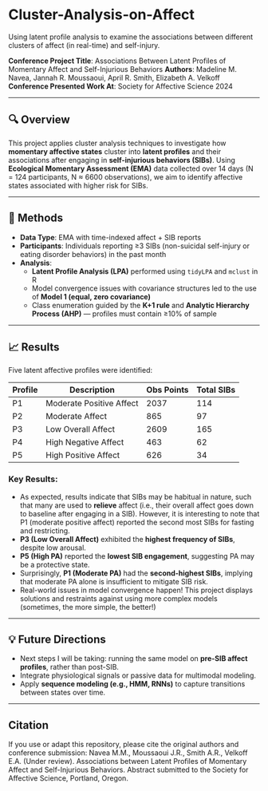 # Cluster-Analysis-on-Affect
Using latent profile analysis to examine the associations between different clusters of affect (in real-time) and self-injury.

**Conference Project Title**: Associations Between Latent Profiles of Momentary Affect and Self-Injurious Behaviors
**Authors**: Madeline M. Navea, Jannah R. Moussaoui, April R. Smith, Elizabeth A. Velkoff  
**Conference Presented Work At**: Society for Affective Science 2024  

---

## 🔍 Overview

This project applies cluster analysis techniques to investigate how **momentary affective states** cluster into **latent profiles** and their associations after engaging in **self-injurious behaviors (SIBs)**. Using **Ecological Momentary Assessment (EMA)** data collected over 14 days (N = 124 participants, N ≈ 6600 observations), we aim to identify affective states associated with higher risk for SIBs.

---

## 🧪 Methods

- **Data Type**: EMA with time-indexed affect + SIB reports
- **Participants**: Individuals reporting ≥3 SIBs (non-suicidal self-injury or eating disorder behaviors) in the past month
- **Analysis**:
  - **Latent Profile Analysis (LPA)** performed using `tidyLPA` and `mclust` in R
  - Model convergence issues with covariance structures led to the use of **Model 1 (equal, zero covariance)**
  - Class enumeration guided by the **K+1 rule** and **Analytic Hierarchy Process (AHP)** — profiles must contain ≥10% of sample

---

## 📈 Results

Five latent affective profiles were identified:

| Profile | Description             | Obs Points | Total SIBs |
|---------|--------------------------|------------|------------|
| P1      | Moderate Positive Affect | 2037       | 114        |
| P2      | Moderate Affect          | 865        | 97         |
| P3      | Low Overall Affect       | 2609       | 165        |
| P4      | High Negative Affect     | 463        | 62         |
| P5      | High Positive Affect     | 626        | 34         |

### Key Results:
- As expected, results indicate that SIBs may be habitual in nature, such that many are used to **relieve** affect (i.e., their overall affect goes down to baseline after engaging in a SIB). However, it is interesting to note that P1 (moderate positive affect) reported the second most SIBs for fasting and restricting.
- **P3 (Low Overall Affect)** exhibited the **highest frequency of SIBs**, despite low arousal.
- **P5 (High PA)** reported the **lowest SIB engagement**, suggesting PA may be a protective state.
- Surprisingly, **P1 (Moderate PA)** had the **second-highest SIBs**, implying that moderate PA alone is insufficient to mitigate SIB risk.
- Real-world issues in model convergence happen! This project displays solutions and restraints against using more complex models (sometimes, the more simple, the better!)

---

## 💡 Future Directions

- Next steps I will be taking: running the same model on **pre-SIB affect profiles**, rather than post-SIB.
- Integrate physiological signals or passive data for multimodal modeling.
- Apply **sequence modeling (e.g., HMM, RNNs)** to capture transitions between states over time.

---

## Citation

If you use or adapt this repository, please cite the original authors and conference submission: Navea M.M., Moussaoui J.R., Smith A.R., Velkoff E.A. (Under review). Associations between Latent Profiles of Momentary Affect and Self-Injurious Behaviors. Abstract submitted to the Society for Affective Science, Portland, Oregon. 
